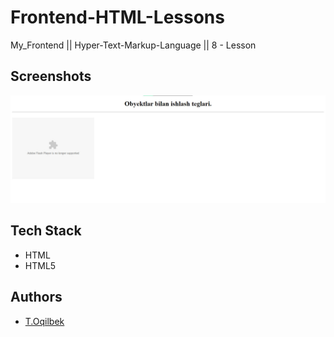 # Frontend-HTML-Lessons
My_Frontend || Hyper-Text-Markup-Language || 8 - Lesson

## Screenshots

![Lesson - 8](./img/img.jpg)

## Tech Stack

- HTML
- HTML5

## Authors

- [T.Oqilbek](https://www.github.com/tolqinov-o)